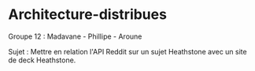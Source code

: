 # Architecture-distribues

Groupe 12 : Madavane - Phillipe - Aroune

Sujet : Mettre en relation l'API Reddit sur un sujet Heathstone avec un site de deck Heathstone.
